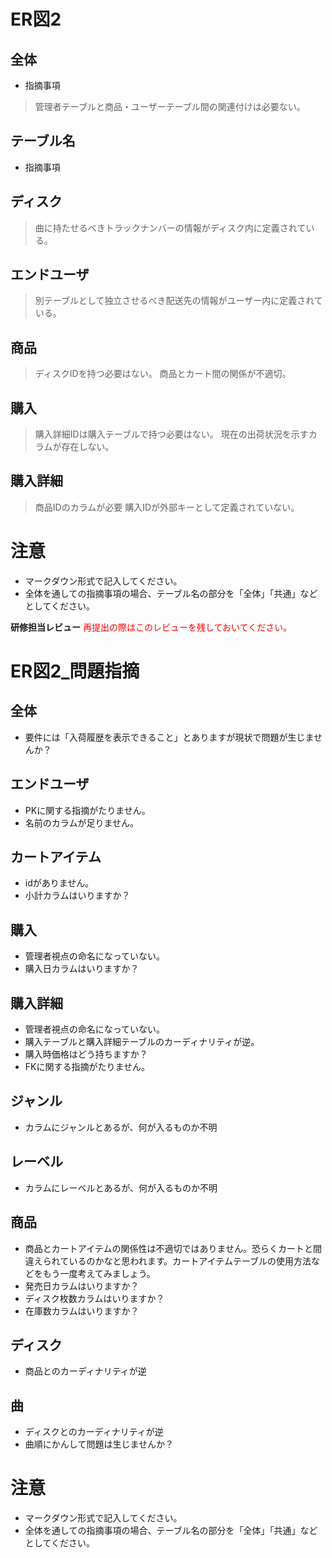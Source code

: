 # ER図2
## 全体
- 指摘事項
>管理者テーブルと商品・ユーザーテーブル間の関連付けは必要ない。
## テーブル名
- 指摘事項
## ディスク
>曲に持たせるべきトラックナンバーの情報がディスク内に定義されている。
## エンドユーザ
>別テーブルとして独立させるべき配送先の情報がユーザー内に定義されている。

## 商品
>ディスクIDを持つ必要はない。
>商品とカート間の関係が不適切。
## 購入
>購入詳細IDは購入テーブルで持つ必要はない。
>現在の出荷状況を示すカラムが存在しない。
## 購入詳細
>商品IDのカラムが必要
>購入IDが外部キーとして定義されていない。
# 注意
* マークダウン形式で記入してください。
* 全体を通しての指摘事項の場合、テーブル名の部分を「全体」「共通」などとしてください。

**研修担当レビュー**
<font color="Red">再提出の際はこのレビューを残しておいてください。</font>

# ER図2_問題指摘
## 全体
- 要件には「入荷履歴を表示できること」とありますが現状で問題が生じませんか？

## エンドユーザ
- PKに関する指摘がたりません。
- 名前のカラムが足りません。

## カートアイテム
- idがありません。
- 小計カラムはいりますか？

## 購入
- 管理者視点の命名になっていない。
- 購入日カラムはいりますか？

## 購入詳細
- 管理者視点の命名になっていない。
- 購入テーブルと購入詳細テーブルのカーディナリティが逆。
- 購入時価格はどう持ちますか？
- FKに関する指摘がたりません。

## ジャンル
- カラムにジャンルとあるが、何が入るものか不明

## レーベル
- カラムにレーベルとあるが、何が入るものか不明

## 商品
- 商品とカートアイテムの関係性は不適切ではありません。恐らくカートと間違えられているのかなと思われます。カートアイテムテーブルの使用方法などをもう一度考えてみましょう。
- 発売日カラムはいりますか？
- ディスク枚数カラムはいりますか？
- 在庫数カラムはいりますか？

## ディスク
- 商品とのカーディナリティが逆

## 曲
- ディスクとのカーディナリティが逆
- 曲順にかんして問題は生じませんか？

# 注意
* マークダウン形式で記入してください。
* 全体を通しての指摘事項の場合、テーブル名の部分を「全体」「共通」などとしてください。


